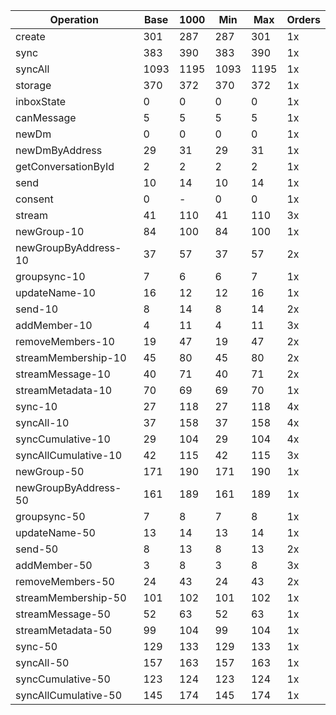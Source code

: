 | Operation            | Base | 1000 | Min  | Max  | Orders |
| -------------------- | ---- | ---- | ---- | ---- | ------ |
| create               | 301  | 287  | 287  | 301  | 1x     |
| sync                 | 383  | 390  | 383  | 390  | 1x     |
| syncAll              | 1093 | 1195 | 1093 | 1195 | 1x     |
| storage              | 370  | 372  | 370  | 372  | 1x     |
| inboxState           | 0    | 0    | 0    | 0    | 1x     |
| canMessage           | 5    | 5    | 5    | 5    | 1x     |
| newDm                | 0    | 0    | 0    | 0    | 1x     |
| newDmByAddress       | 29   | 31   | 29   | 31   | 1x     |
| getConversationById  | 2    | 2    | 2    | 2    | 1x     |
| send                 | 10   | 14   | 10   | 14   | 1x     |
| consent              | 0    | -    | 0    | 0    | 1x     |
| stream               | 41   | 110  | 41   | 110  | 3x     |
| newGroup-10          | 84   | 100  | 84   | 100  | 1x     |
| newGroupByAddress-10 | 37   | 57   | 37   | 57   | 2x     |
| groupsync-10         | 7    | 6    | 6    | 7    | 1x     |
| updateName-10        | 16   | 12   | 12   | 16   | 1x     |
| send-10              | 8    | 14   | 8    | 14   | 2x     |
| addMember-10         | 4    | 11   | 4    | 11   | 3x     |
| removeMembers-10     | 19   | 47   | 19   | 47   | 2x     |
| streamMembership-10  | 45   | 80   | 45   | 80   | 2x     |
| streamMessage-10     | 40   | 71   | 40   | 71   | 2x     |
| streamMetadata-10    | 70   | 69   | 69   | 70   | 1x     |
| sync-10              | 27   | 118  | 27   | 118  | 4x     |
| syncAll-10           | 37   | 158  | 37   | 158  | 4x     |
| syncCumulative-10    | 29   | 104  | 29   | 104  | 4x     |
| syncAllCumulative-10 | 42   | 115  | 42   | 115  | 3x     |
| newGroup-50          | 171  | 190  | 171  | 190  | 1x     |
| newGroupByAddress-50 | 161  | 189  | 161  | 189  | 1x     |
| groupsync-50         | 7    | 8    | 7    | 8    | 1x     |
| updateName-50        | 13   | 14   | 13   | 14   | 1x     |
| send-50              | 8    | 13   | 8    | 13   | 2x     |
| addMember-50         | 3    | 8    | 3    | 8    | 3x     |
| removeMembers-50     | 24   | 43   | 24   | 43   | 2x     |
| streamMembership-50  | 101  | 102  | 101  | 102  | 1x     |
| streamMessage-50     | 52   | 63   | 52   | 63   | 1x     |
| streamMetadata-50    | 99   | 104  | 99   | 104  | 1x     |
| sync-50              | 129  | 133  | 129  | 133  | 1x     |
| syncAll-50           | 157  | 163  | 157  | 163  | 1x     |
| syncCumulative-50    | 123  | 124  | 123  | 124  | 1x     |
| syncAllCumulative-50 | 145  | 174  | 145  | 174  | 1x     |
